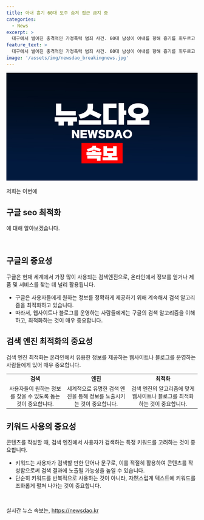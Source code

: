 ```yaml
---
title: 아내 흉기 60대 도주 숨져 접근 금지 중
categories:
  - News
excerpt: >
  대구에서 벌어진 충격적인 가정폭력 범죄 사건. 60대 남성이 아내를 향해 흉기를 휘두르고 도주한 뒤 자살한 사건으로 드러났다. 경찰은 A씨가 술에 취해 범행을 저질렀다고 밝혔으며, 사건에 대한 추가 조사 후 사건을 종결할 예정이라고 전했다. 이러한 어려움을 겪는 사람들을 위해 24시간 상담을 받을 수 있는 번호를 안내했다. (150자)
feature_text: >
  대구에서 벌어진 충격적인 가정폭력 범죄 사건. 60대 남성이 아내를 향해 흉기를 휘두르고 도주한 뒤 자살한 사건으로 드러났다. 경찰은 A씨가 술에 취해 범행을 저질렀다고 밝혔으며, 사건에 대한 추가 조사 후 사건을 종결할 예정이라고 전했다. 이러한 어려움을 겪는 사람들을 위해 24시간 상담을 받을 수 있는 번호를 안내했다. (150자)
image: '/assets/img/newsdao_breakingnews.jpg'
---
```


<p><img src="/assets/img/newsdao_breakingnews.jpg" alt="bookingtag 속보" /></p>

<p>저희는 이번에 <h2>구글 seo 최적화</h2>에 대해 알아보겠습니다. </p>

<p data-ke-size="size16">&nbsp;</p>

<h2 data-ke-size="size26">구글의 중요성</h2>

<p data-ke-size="size16">구글은 현재 세계에서 가장 많이 사용되는 검색엔진으로, 온라인에서 정보를 얻거나 제품 및 서비스를 찾는 데 널리 활용됩니다.</p>

<ul>
  <li>구글은 사용자들에게 원하는 정보를 정확하게 제공하기 위해 계속해서 검색 알고리즘을 최적화하고 있습니다.</li>
  <li>따라서, 웹사이트나 블로그를 운영하는 사람들에게는 구글의 검색 알고리즘을 이해하고, 최적화하는 것이 매우 중요합니다.</li>
</ul>

<h2 data-ke-size="size26">검색 엔진 최적화의 중요성</h2>

<p data-ke-size="size16">검색 엔진 최적화는 온라인에서 유용한 정보를 제공하는 웹사이트나 블로그를 운영하는 사람들에게 있어 매우 중요합니다.</p>

<table>
  <tr>
    <td style="text-align: center; height: 17px;"><b>검색</b></td>
    <td style="text-align: center; height: 17px;"><b>엔진</b></td>
    <td style="text-align: center; height: 17px;"><b>최적화</b></td>
  </tr>
  <tr>
    <td style="text-align: center; height: 17px;">사용자들이 원하는 정보를 찾을 수 있도록 돕는 것이 중요합니다.</td>
    <td style="text-align: center; height: 17px;">세계적으로 유명한 검색 엔진을 통해 정보를 노출시키는 것이 중요합니다.</td>
    <td style="text-align: center; height: 17px;">검색 엔진의 알고리즘에 맞게 웹사이트나 블로그를 최적화하는 것이 중요합니다.</td>
  </tr>
</table>

<h2 data-ke-size="size26">키워드 사용의 중요성</h2>

<p data-ke-size="size16">콘텐츠를 작성할 때, 검색 엔진에서 사용자가 검색하는 특정 키워드를 고려하는 것이 중요합니다.</p>

<ul>
  <li>키워드는 사용자가 검색할 만한 단어나 문구로, 이를 적절히 활용하여 콘텐츠를 작성함으로써 검색 결과에 노출될 가능성을 높일 수 있습니다.</li>
  <li>단순히 키워드를 반복적으로 사용하는 것이 아니라, 자然스럽게 텍스트에 키워드를 조화롭게 펼쳐 나가는 것이 중요합니다.</li>
</ul>

<p data-ke-size="size16">&nbsp;</p>
실시간 뉴스 속보는, <a href="https://newsdao.kr" rel="dofollow">https://newsdao.kr</a>


